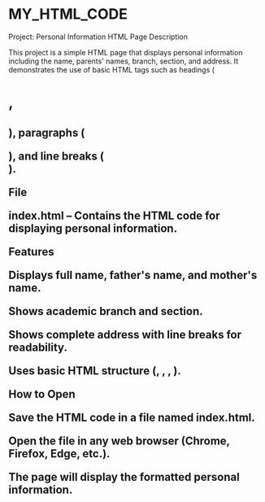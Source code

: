 # MY_HTML_CODE
Project: Personal Information HTML Page
Description

This project is a simple HTML page that displays personal information including the name, parents' names, branch, section, and address. It demonstrates the use of basic HTML tags such as headings (<h1>, <h2>), paragraphs (<p>), and line breaks (<br>).

File

index.html – Contains the HTML code for displaying personal information.

Features

Displays full name, father's name, and mother's name.

Shows academic branch and section.

Shows complete address with line breaks for readability.

Uses basic HTML structure (<!DOCTYPE html>, <html>, <head>, <body>).

How to Open

Save the HTML code in a file named index.html.

Open the file in any web browser (Chrome, Firefox, Edge, etc.).

The page will display the formatted personal information.
